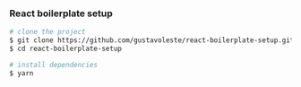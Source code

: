 ### React boilerplate setup

```sh
# clone the project
$ git clone https://github.com/gustavoleste/react-boilerplate-setup.git
$ cd react-boilerplate-setup

# install dependencies
$ yarn
```